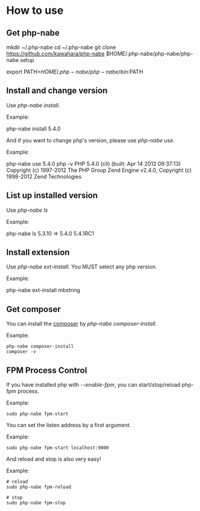 How to use
==========

Get php-nabe
------------

mkdir ~/.php-nabe
cd ~/.php-nabe
git clone https://github.com/kawahara/php-nabe
$HOME/.php-nabe/php-nabe/php-nabe setup

export PATH=$HOME/.php-nabe/php-nabe/bin:$PATH

Install and change version
--------------------------

Use *php-nabe install*.

Example:

  php-nabe install 5.4.0

And if you want to change php's version,
please use *php-nabe use*.

Example:

  php-nabe use 5.4.0
  php -v
  PHP 5.4.0 (cli) (built: Apr 14 2012 09:37:13)
  Copyright (c) 1997-2012 The PHP Group
  Zend Engine v2.4.0, Copyright (c) 1998-2012 Zend Technologies

List up installed version
-------------------------

Use *php-nabe ls*

Example:

  php-nabe ls
     5.3.10
  => 5.4.0
     5.4.1RC1


Install extension
-----------------

Use *php-nabe ext-install*.
You MUST select any php version.

Example:

  php-nabe ext-install mbstring

Get composer
------------

You can install the [composer](http://getcomposer.org/) by
*php-nabe composer-install*.

Example:

    php-nabe composer-install
    composer -v

FPM Process Control
-------------------

If you have installed php with *--enable-fpm*,
you can start/stop/reload php-fpm process.

Example:

    sudo php-nabe fpm-start

You can set the listen address by a first argument.

Example:

    sudo php-nabe fpm-start localhost:9000

And reload and stop is also very easy!

Example:

    # reload
    sudo php-nabe fpm-reload

    # stop
    sudo php-nabe fpm-stop
